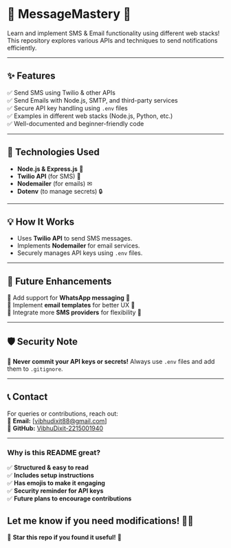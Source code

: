 # 🚀 MessageMastery 📩  

Learn and implement SMS & Email functionality using different web stacks! This repository explores various APIs and techniques to send notifications efficiently.  

---

## ✨ Features  
✅ Send SMS using Twilio & other APIs  
✅ Send Emails with Node.js, SMTP, and third-party services  
✅ Secure API key handling using `.env` files  
✅ Examples in different web stacks (Node.js, Python, etc.)  
✅ Well-documented and beginner-friendly code  

---
## 📜 Technologies Used
- **Node.js & Express.js** 🚀
- **Twilio API** (for SMS) 📱
- **Nodemailer** (for emails) ✉
- **Dotenv** (to manage secrets) 🔒

---

## 💡 How It Works
- Uses **Twilio API** to send SMS messages.
- Implements **Nodemailer** for email services.
- Securely manages API keys using `.env` files.

---

## 🎯 Future Enhancements
🔹 Add support for **WhatsApp messaging** 📲  
🔹 Implement **email templates** for better UX 🎨  
🔹 Integrate more **SMS providers** for flexibility 🔄  

---

## 🛡 Security Note
🚨 **Never commit your API keys or secrets!** Always use `.env` files and add them to `.gitignore`.

---

## 📞 Contact
For queries or contributions, reach out:  
📧 **Email:** [vibhudixit88@gmail.com]  
🐙 **GitHub:** [VibhuDixit-2215001940](https://github.com/VibhuDixit-2215001940)

---

### **Why is this README great?**  
✅ **Structured & easy to read**  
✅ **Includes setup instructions**  
✅ **Has emojis to make it engaging**  
✅ **Security reminder for API keys**  
✅ **Future plans to encourage contributions**  

Let me know if you need modifications! 🚀🔥
---

🌟 **Star this repo if you found it useful!** 🚀

